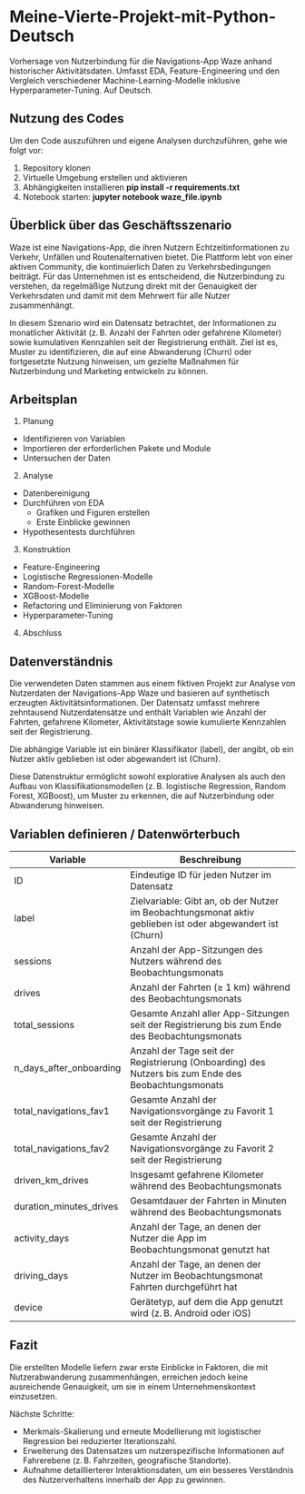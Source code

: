 # Meine-Vierte-Projekt-mit-Python-Deutsch
Vorhersage von Nutzerbindung für die Navigations-App Waze anhand historischer Aktivitätsdaten. Umfasst EDA, Feature-Engineering und den Vergleich verschiedener Machine-Learning-Modelle inklusive Hyperparameter-Tuning. Auf Deutsch.


## Nutzung des Codes
Um den Code auszuführen und eigene Analysen durchzuführen, gehe wie folgt vor:
1. Repository klonen
2. Virtuelle Umgebung erstellen und aktivieren
3. Abhängigkeiten installieren **pip install -r requirements.txt**
4. Notebook starten: **jupyter notebook waze_file.ipynb**


## Überblick über das Geschäftsszenario
Waze ist eine Navigations-App, die ihren Nutzern Echtzeitinformationen zu Verkehr, Unfällen und Routenalternativen bietet. Die Plattform lebt von einer aktiven Community, die kontinuierlich Daten zu Verkehrsbedingungen beiträgt. Für das Unternehmen ist es entscheidend, die Nutzerbindung zu verstehen, da regelmäßige Nutzung direkt mit der Genauigkeit der Verkehrsdaten und damit mit dem Mehrwert für alle Nutzer zusammenhängt.

In diesem Szenario wird ein Datensatz betrachtet, der Informationen zu monatlicher Aktivität (z. B. Anzahl der Fahrten oder gefahrene Kilometer) sowie kumulativen Kennzahlen seit der Registrierung enthält. Ziel ist es, Muster zu identifizieren, die auf eine Abwanderung (Churn) oder fortgesetzte Nutzung hinweisen, um gezielte Maßnahmen für Nutzerbindung und Marketing entwickeln zu können.


## Arbeitsplan
1. Planung
- Identifizieren von Variablen
- Importieren der erforderlichen Pakete und Module
- Untersuchen der Daten

2. Analyse
- Datenbereinigung
- Durchführen von EDA
    - Grafiken und Figuren erstellen
    - Erste Einblicke gewinnen
- Hypothesentests durchführen

3. Konstruktion
- Feature-Engineering
- Logistische Regressionen-Modelle
- Random-Forest-Modelle
- XGBoost-Modelle
- Refactoring und Eliminierung von Faktoren
- Hyperparameter-Tuning

4. Abschluss


## Datenverständnis
Die verwendeten Daten stammen aus einem fiktiven Projekt zur Analyse von Nutzerdaten der Navigations-App Waze und basieren auf synthetisch erzeugten Aktivitätsinformationen. Der Datensatz umfasst mehrere zehntausend Nutzerdatensätze und enthält Variablen wie Anzahl der Fahrten, gefahrene Kilometer, Aktivitätstage sowie kumulierte Kennzahlen seit der Registrierung.

Die abhängige Variable ist ein binärer Klassifikator (label), der angibt, ob ein Nutzer aktiv geblieben ist oder abgewandert ist (Churn).

Diese Datenstruktur ermöglicht sowohl explorative Analysen als auch den Aufbau von Klassifikationsmodellen (z. B. logistische Regression, Random Forest, XGBoost), um Muster zu erkennen, die auf Nutzerbindung oder Abwanderung hinweisen.


## Variablen definieren / Datenwörterbuch

| Variable                   | Beschreibung                                                                                               |
| -------------------------- | ---------------------------------------------------------------------------------------------------------- |
| ID                         | Eindeutige ID für jeden Nutzer im Datensatz                                                                |
| label                      | Zielvariable: Gibt an, ob der Nutzer im Beobachtungsmonat aktiv geblieben ist oder abgewandert ist (Churn) |
| sessions                   | Anzahl der App-Sitzungen des Nutzers während des Beobachtungsmonats                                        |
| drives                     | Anzahl der Fahrten (≥ 1 km) während des Beobachtungsmonats                                                 |
| total_sessions             | Gesamte Anzahl aller App-Sitzungen seit der Registrierung bis zum Ende des Beobachtungsmonats              |
| n_days_after_onboarding    | Anzahl der Tage seit der Registrierung (Onboarding) des Nutzers bis zum Ende des Beobachtungsmonats        |
| total_navigations_fav1     | Gesamte Anzahl der Navigationsvorgänge zu Favorit 1 seit der Registrierung                                 |
| total_navigations_fav2     | Gesamte Anzahl der Navigationsvorgänge zu Favorit 2 seit der Registrierung                                 |
| driven_km_drives           | Insgesamt gefahrene Kilometer während des Beobachtungsmonats                                               |
| duration_minutes_drives    | Gesamtdauer der Fahrten in Minuten während des Beobachtungsmonats                                          |
| activity_days              | Anzahl der Tage, an denen der Nutzer die App im Beobachtungsmonat genutzt hat                              |
| driving_days               | Anzahl der Tage, an denen der Nutzer im Beobachtungsmonat Fahrten durchgeführt hat                         |
| device                     | Gerätetyp, auf dem die App genutzt wird (z. B. Android oder iOS)      


## Fazit
Die erstellten Modelle liefern zwar erste Einblicke in Faktoren, die mit Nutzerabwanderung zusammenhängen, erreichen jedoch keine ausreichende Genauigkeit, um sie in einem Unternehmenskontext einzusetzen.

Nächste Schritte:
- Merkmals-Skalierung und erneute Modellierung mit logistischer Regression bei reduzierter Iterationszahl.
- Erweiterung des Datensatzes um nutzerspezifische Informationen auf Fahrerebene (z. B. Fahrzeiten, geografische Standorte).
- Aufnahme detaillierterer Interaktionsdaten, um ein besseres Verständnis des Nutzerverhaltens innerhalb der App zu gewinnen.
